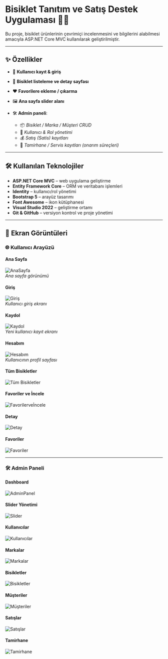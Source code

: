 ﻿# Bisiklet Tanıtım ve Satış Destek Uygulaması 🚴‍♂️

Bu proje, bisiklet ürünlerinin çevrimiçi incelenmesini ve bilgilerini alabilmesi amacıyla
ASP.NET Core MVC kullanılarak geliştirilmiştir.

---

## ✨ Özellikler
- 👤 **Kullanıcı kayıt & giriş**
- 🚴 **Bisiklet listeleme ve detay sayfası**
- ❤️ **Favorilere ekleme / çıkarma**
- 🖼️ **Ana sayfa slider alanı**

- 🛠️ **Admin paneli**:
  - 📦 *Bisiklet / Marka / Müşteri CRUD*
  - 👥 *Kullanıcı & Rol yönetimi*
  - 💰 *Satış (Satis) kayıtları*
  - 🔧 *Tamirhane / Servis kayıtları (onarım süreçleri)*


---

## 🛠️ Kullanılan Teknolojiler
- **ASP.NET Core MVC** – web uygulama geliştirme
- **Entity Framework Core** – ORM ve veritabanı işlemleri
- **Identity** – kullanıcı/rol yönetimi
- **Bootstrap 5** – arayüz tasarımı
- **Font Awesome** – ikon kütüphanesi
- **Visual Studio 2022** – geliştirme ortamı
- **Git & GitHub** – versiyon kontrol ve proje yönetimi

---

## 📸 Ekran Görüntüleri

### 🌐 Kullanıcı Arayüzü

#### Ana Sayfa
![AnaSayfa](BisikletSatis.WebUI/ss/anasayfa.png)  
*Ana sayfa görünümü*

#### Giriş
![Giriş](BisikletSatis.WebUI/ss/giris.png)  
*Kullanıcı giriş ekranı*

#### Kaydol
![Kaydol](BisikletSatis.WebUI/ss/kaydol.png)  
*Yeni kullanıcı kayıt ekranı*

#### Hesabım
![Hesabım](BisikletSatis.WebUI/ss/hesabim.png)  
*Kullanıcının profil sayfası*

#### Tüm Bisikletler
![Tüm Bisikletler](BisikletSatis.WebUI/ss/tumbisikletler.png)

#### Favoriler ve İncele
![Favorilerveİncele](BisikletSatis.WebUI/ss/favoriveincele.png)

#### Detay
![Detay](BisikletSatis.WebUI/ss/detay.png)

#### Favoriler
![Favoriler](BisikletSatis.WebUI/ss/favoriler.png)

---

### 🛠️ Admin Paneli

#### Dashboard
![AdminPanel](BisikletSatis.WebUI/ss/adminpanel.png)

#### Slider Yönetimi
![Slider](BisikletSatis.WebUI/ss/slider.png)

#### Kullanıcılar
![Kullanıcılar](BisikletSatis.WebUI/ss/kullanicilar.png)

#### Markalar
![Markalar](BisikletSatis.WebUI/ss/markalar.png)

#### Bisikletler
![Bisikletler](BisikletSatis.WebUI/ss/bisikletler.png)

#### Müşteriler
![Müşteriler](BisikletSatis.WebUI/ss/müsteriler.png)

#### Satışlar
![Satışlar](BisikletSatis.WebUI/ss/satislar.png)

#### Tamirhane
![Tamirhane](BisikletSatis.WebUI/ss/tamir.png)
